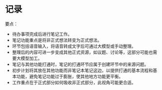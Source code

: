 # 记录

要点：
- 待办事项完成后进行笔记工作。
- 笔记功能重点是将非正式想法转变为正式想法。
- 环节包括语音输入，将语音转成文字后可通过大模型或手动整理。
- 整理后的内容可进一步变成其他正式资源，如议题、讨论等，这部分可能也需要大模型加工。
- 笔记与其他功能打通时，笔记的打通环节应属于创建环节中的来源问题。
- 初步计划将其放在其他功能而非笔记本笔记这边，以提供打通的基本流程和基本功能，避免笔记功能过于膨胀，使其他地方功能更平衡。
- 工作重点在于正式部分如何吸收非正式部分，此视角可能更合适。

